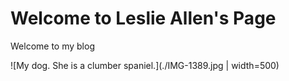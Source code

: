 # Welcome to Leslie Allen's Page

Welcome to my blog

![My dog. She is a clumber spaniel.](./IMG-1389.jpg | width=500)

